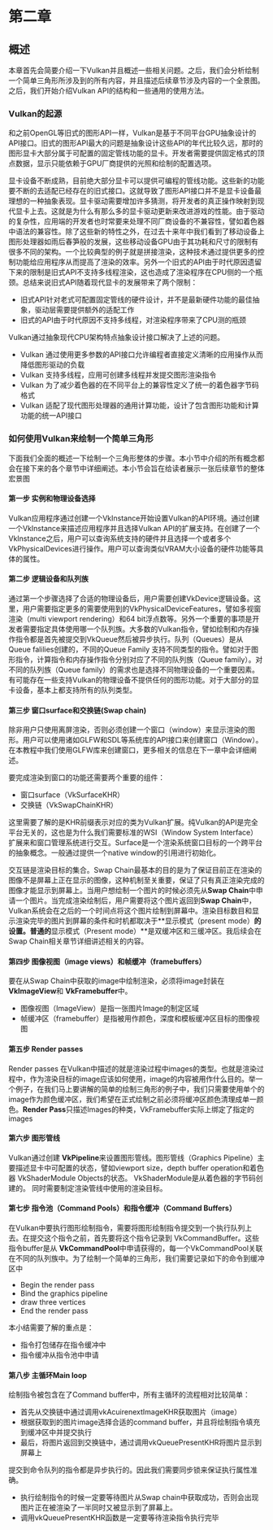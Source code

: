 # 第二章

## 概述

本章首先会简要介绍一下Vulkan并且概述一些相关问题。之后，我们会分析绘制一个简单三角形所涉及到的所有内容，并且描述后续章节涉及内容的一个全景图。之后，我们开始介绍Vulkan API的结构和一些通用的使用方法。

### Vulkan的起源

和之前OpenGL等旧式的图形API一样，Vulkan是基于不同平台GPU抽象设计的API接口。旧式的图形API最大的问题是抽象设计这些API的年代比较久远，那时的图形显卡大部分属于可配置的固定管线功能的显卡。开发者需要提供固定格式的顶点数据，显示只能依赖于GPU厂商提供的光照和绘制的配置选项。

显卡设备不断成熟，目前绝大部分显卡可以提供可编程的管线功能。这些新的功能要不断的去适配已经存在的旧式接口。这就导致了图形API接口并不是显卡设备最理想的一种抽象表现。显卡驱动需要增加许多猜测，将开发者的真正操作映射到现代显卡上去。这就是为什么有那么多的显卡驱动更新来改进游戏的性能。由于驱动的复杂性，应用端的开发者也时常要来处理不同厂商设备的不兼容性，譬如着色器中语法的兼容性。除了这些新的特性之外，在过去十来年中我们看到了移动设备上图形处理器如雨后春笋般的发展，这些移动设备GPU由于其功耗和尺寸的限制有很多不同的架构。一个比较典型的例子就是拼接渲染，这种技术通过提供更多的控制功能给应用程序从而提高了渲染的效率。另外一个旧式的API由于时代原因遗留下来的限制是旧式API不支持多线程渲染，这也造成了渲染程序在CPU侧的一个瓶颈。总结来说旧式API随着现代显卡的发展带来了两个限制：

- 旧式API针对老式可配置固定管线的硬件设计，并不是最新硬件功能的最佳抽象，驱动层需要提供额外的适配工作
- 旧式的API由于时代原因不支持多线程，对渲染程序带来了CPU测的瓶颈

Vulkan通过抽象现代CPU架构特点抽象设计接口解决了上述的问题。

- Vulkan 通过使用更多参数的API接口允许编程者直接定义清晰的应用操作从而降低图形驱动的负载
- Vulkan 支持多线程，应用可创建多线程并发提交图形渲染指令
- Vulkan 为了减少着色器的在不同平台上的兼容性定义了统一的着色器字节码格式
- Vulkan 适配了现代图形处理器的通用计算功能，设计了包含图形功能和计算功能的统一API接口

### 如何使用Vulkan来绘制一个简单三角形

下面我们全面的概述一下绘制一个三角形整体的步骤。本小节中介绍的所有概念都会在接下来的各个章节中详细阐述。本小节会旨在给读者展示一张后续章节的整体宏景图

#### 第一步 实例和物理设备选择

Vulkan应用程序通过创建一个VkInstance开始设置Vulkan的API环境。通过创建一个VkInstance来描述应用程序并且选择Vulkan API的扩展支持。在创建了一个VkInstance之后，用户可以查询系统支持的硬件并且选择一个或者多个VkPhysicalDevices进行操作。用户可以查询类似VRAM大小设备的硬件功能等具体的属性。

#### 第二步 逻辑设备和队列族

通过第一个步骤选择了合适的物理设备后，用户需要创建VkDevice逻辑设备。这里，用户需要指定更多的需要使用到的VkPhysicalDeviceFeatures，譬如多视窗渲染（multi viewport rendering）和64 bit浮点数等。另外一个重要的事项是开发者需要指定具体使用哪一个队列族。大多数的Vulkan指令，譬如绘制和内存操作指令都是首先被提交到VkQueue然后被异步执行。队列（Queues）是从Queue falilies创建的，不同的Queue Family 支持不同类型的指令。譬如对于图形指令，计算指令和内存操作指令分别对应了不同的队列族（Queue family）。对不同的队列族（Queue family）的需求也是选择不同物理设备的一个重要因素。有可能存在一些支持Vulkan的物理设备不提供任何的图形功能。对于大部分的显卡设备，基本上都支持所有的队列类型。

#### 第三步 窗口surface和交换链(Swap chain)

除非用户只使用离屏渲染，否则必须创建一个窗口（window）来显示渲染的图形。用户可以使用诸如GLFW和SDL等系统库的API接口来创建窗口（Window）。在本教程中我们使用GLFW库来创建窗口，更多相关的信息在下一章中会详细阐述。

要完成渲染到窗口的功能还需要两个重要的组件：

- 窗口surface（VkSurfaceKHR）
- 交换链（VkSwapChainKHR）

这里需要了解的是KHR前缀表示对应的类为Vulkan扩展。纯Vulkan的API是完全平台无关的，这也是为什么我们需要标准的WSI（Window System Interface）扩展来和窗口管理系统进行交互。Surface是一个渲染系统窗口目标的一个跨平台的抽象概念。一般通过提供一个native window的引用进行初始化。

交互链是渲染目标的集合。Swap Chain最基本的目的是为了保证目前正在渲染的图像不是屏幕上正在显示的图像，这种机制至关重要，保证了只有真正渲染完成的图像才能显示到屏幕上。当用户想绘制一个图片的时候必须先从**Swap Chain**中申请一个图片。当完成渲染绘制后，用户需要将这个图片返回到**Swap Chain**中，Vulkan系统会在之后的一个时间点将这个图片绘制到屏幕中。渲染目标数目和显示渲染完毕的图片到屏幕的条件和时机都取决于**显示模式（present mode）**的设置。普通的**显示模式（Present mode）**是双缓冲区和三缓冲区。我后续会在Swap Chain相关章节详细讲述相关的内容。

#### 第四步 图像视图（image views）和帧缓冲（framebuffers）

要在从Swap Chain中获取的image中绘制渲染，必须将image封装在 **VkImageView**和 **VkFramebuffer**中。

- 图像视图（ImageView）是指一张图片Image的制定区域
- 帧缓冲区（framebuffer）是指被用作颜色，深度和模板缓冲区目标的图像视图

#### 第五步 Render passes

Render passes 在Vulkan中描述的就是渲染过程中images的类型。也就是渲染过程中，作为渲染目标的image应该如何使用，image的内容被用作什么目的。举一个例子，在我们马上要讲解的简单的绘制三角形的例子中，我们只需要使用单个的image作为颜色缓冲区，我们希望在正式绘制之前必须将缓冲区颜色清理成单一颜色。**Render Pass**只描述Images的种类，VkFramebuffer实际上绑定了指定的images

#### 第六步 图形管线

Vulkan通过创建 **VkPipeline**来设置图形管线。图形管线（Graphics Pipeline）主要描述显卡中可配置的状态，譬如viewport size，depth buffer operation和着色器 VkShaderModule Objects的状态。 VkShaderModule是从着色器的字节码创建的。 同时需要制定渲染管线中使用的渲染目标。

#### 第七步 指令池（Command Pools）和指令缓冲（Command Buffers）

在Vulkan中要执行图形绘制指令，需要将图形绘制指令提交到一个执行队列上去。在提交这个指令之前，首先要将这个指令记录到 VkCommandBuffer。这些指令buffer是从 **VkCommandPool**中申请获得的，每一个VkCommandPool关联在不同的队列族中。为了绘制一个简单的三角形，我们需要记录如下的命令到缓冲区中

- Begin the render pass
- Bind the graphics pipeline
- draw three vertices
- End the render pass

本小结需要了解的重点是：

- 指令打包储存在指令缓冲中
- 指令缓冲从指令池中申请

#### 第八步 主循环Main loop

绘制指令被包含在了Command buffer中，所有主循环的流程相对比较简单：

- 首先从交换链中通过调用vkAcuirenextImageKHR获取图片（image）
- 根据获取到的图片image选择合适的command buffer，并且将绘制指令填充到缓冲区中并提交执行
- 最后，将图片返回到交换链中，通过调用vkQueuePresentKHR将图片显示到屏幕上

提交到命令队列的指令都是异步执行的。因此我们需要同步锁来保证执行属性准确。

- 执行绘制指令的时候一定要等待图片从Swap chain中获取成功，否则会出现图片正在被渲染了一半同时又被显示到了屏幕上。
- 调用vkQueuePresentKHR函数是一定要等待渲染指令执行完毕



 



